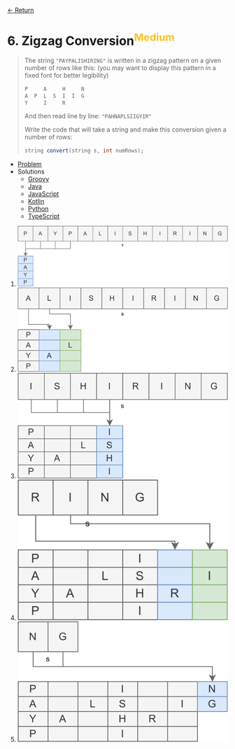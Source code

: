 [&larr; Return](https://hanggrian.github.io/grind-leetcode/)

# 6. Zigzag Conversion<sup style="color: rgb(255, 192, 30);">Medium</sup>

> The string `"PAYPALISHIRING"` is written in a zigzag pattern on a given number
  of rows like this: (you may want to display this pattern in a fixed font for
  better legibility)
>
> ```
> P     A     H     N
> A  P  L  S  I  I  G
> Y     I     R
> ```
>
> And then read line by line: `"PAHNAPLSIIGYIR"`
>
> Write the code that will take a string and make this conversion given a number
  of rows:
>
> ```java
> string convert(string s, int numRows);
> ```

- [Problem](https://leetcode.com/problems/zigzag-conversion/)
- Solutions
  - [Groovy](https://github.com/hanggrian/grind-leetcode/blob/main/groovy/src/main/groovy/problems1_100/ZigzagConversion.groovy)
  - [Java](https://github.com/hanggrian/grind-leetcode/blob/main/java/src/main/java/problems1_100/ZigzagConversion.java)
  - [JavaScript](https://github.com/hanggrian/grind-leetcode/blob/main/javascript/src/problems1_100/zigzag-conversion.js)
  - [Kotlin](https://github.com/hanggrian/grind-leetcode/blob/main/kotlin/src/main/kotlin/problems1_100/ZigzagConversion.kt)
  - [Python](https://github.com/hanggrian/grind-leetcode/blob/main/python/src/problems1_100/zigzag_conversion.py)
  - [TypeScript](https://github.com/hanggrian/grind-leetcode/blob/main/typescript/src/problems1_100/zigzag-conversion.ts)

1.  ![](https://github.com/hanggrian/grind-leetcode/raw/assets/problems1_100/zigzag-conversion1.svg)
1.  ![](https://github.com/hanggrian/grind-leetcode/raw/assets/problems1_100/zigzag-conversion2.svg)
1.  ![](https://github.com/hanggrian/grind-leetcode/raw/assets/problems1_100/zigzag-conversion3.svg)
1.  ![](https://github.com/hanggrian/grind-leetcode/raw/assets/problems1_100/zigzag-conversion4.svg)
1.  ![](https://github.com/hanggrian/grind-leetcode/raw/assets/problems1_100/zigzag-conversion5.svg)
